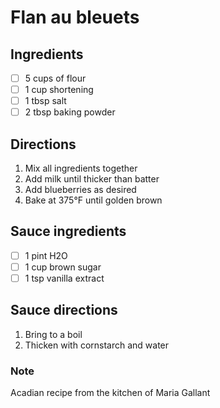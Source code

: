 # Flan au bleuets

## Ingredients
- [ ] 5 cups of flour
- [ ] 1 cup shortening
- [ ] 1 tbsp salt
- [ ] 2 tbsp baking powder
## Directions
1. Mix all ingredients together
2. Add milk until thicker than batter
3. Add blueberries as desired
4. Bake at 375°F until golden brown
## Sauce ingredients
- [ ] 1 pint H2O
- [ ] 1 cup brown sugar
- [ ] 1 tsp vanilla extract

## Sauce directions

1. Bring to a boil
2. Thicken with cornstarch and water

### Note
Acadian recipe from the kitchen of Maria Gallant
